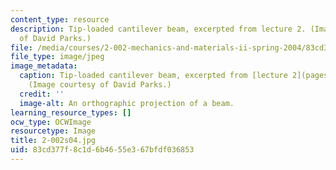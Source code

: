 ```yaml
---
content_type: resource
description: Tip-loaded cantilever beam, excerpted from lecture 2. (Image courtesy
  of David Parks.)
file: /media/courses/2-002-mechanics-and-materials-ii-spring-2004/83cd377f8c1d6b4655e367bfdf036853_2-002s04.jpg
file_type: image/jpeg
image_metadata:
  caption: Tip-loaded cantilever beam, excerpted from [lecture 2](pages/lecture-notes).
    (Image courtesy of David Parks.)
  credit: ''
  image-alt: An orthographic projection of a beam.
learning_resource_types: []
ocw_type: OCWImage
resourcetype: Image
title: 2-002s04.jpg
uid: 83cd377f-8c1d-6b46-55e3-67bfdf036853
---
```


